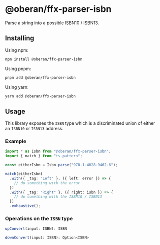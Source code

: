 # @oberan/ffx-parser-isbn

Parse a string into a possible ISBN10 / ISBN13.

## Installing

Using npm:

```bash
npm install @oberan/ffx-parser-isbn
```

Using pnpm:

```bash
pnpm add @oberan/ffx-parser-isbn
```

Using yarn:

```bash
yarn add @oberan/ffx-parser-isbn
```

## Usage

This library exposes the `ISBN` type which is a discriminated union of either an `ISBN10` or `ISBN13` address.

### Example

```ts
import * as Isbn from "@oberan/ffx-parser-isbn";
import { match } from "ts-pattern";

const eitherIsbn = Isbn.parse("978-1-4028-9462-6");

match(eitherIsbn)
  .with({ _tag: "Left" }, ({ left: error }) => {
    // do something with the error
  })
  .with({ _tag: "Right" }, ({ right: isbn }) => {
    // do something with the ISBN10 / ISBN13
  })
  .exhaustive();
```

### Operations on the `ISBN` type

```ts
upConvert(input: ISBN): ISBN

downConvert(input: ISBN): Option<ISBN>
```
